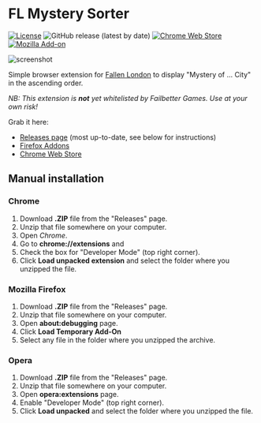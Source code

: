 # FL Mystery Sorter

[![License](https://img.shields.io/github/license/lensvol/fl-mystery-sorter)](https://github.com/lensvol/fl-mystery-sorter/blob/master/LICENSE) ![GitHub release (latest by date)](https://img.shields.io/github/v/release/lensvol/fl-mystery-sorter) [![Chrome Web Store](https://img.shields.io/chrome-web-store/v/dphadlgegfppjflgefaicponddcnjpbm)](https://chrome.google.com/webstore/detail/fl-mystery-sorter/dphadlgegfppjflgefaicponddcnjpbm) [![Mozilla Add-on](https://img.shields.io/amo/v/fl-mystery-sorter)](https://addons.mozilla.org/en-US/firefox/addon/fl-mystery-sorter/) 

![screenshot](https://raw.githubusercontent.com/lensvol/fl-mystery-sorter/master/screenshot.png)

Simple browser extension for [Fallen London](https://www.fallenlondon.com/) to display "Mystery of ... City" in the ascending order.

_NB: This extension is **not** yet whitelisted by Failbetter Games. Use at your own risk!_ 

Grab it here:
* [Releases page](https://github.com/lensvol/fl-mystery-sorter/releases) (most up-to-date, see below for instructions)
* [Firefox Addons](https://addons.mozilla.org/en-GB/firefox/addon/fl-mystery-sorter/)
* [Chrome Web Store](https://chrome.google.com/webstore/detail/fl-mystery-sorter/dphadlgegfppjflgefaicponddcnjpbm)


## Manual installation

### Chrome

1. Download **.ZIP** file from the "Releases" page.
2. Unzip that file somewhere on your computer. 
3. Open _Chrome_.
4. Go to **chrome://extensions** and 
5. Check the box for "Developer Mode" (top right corner).
6. Click **Load unpacked extension** and select the folder where you unzipped the file.

### Mozilla Firefox

1. Download **.ZIP** file from the "Releases" page.
2. Unzip that file somewhere on your computer. 
3. Open **about:debugging** page.
4. Click **Load Temporary Add-On**
5. Select any file in the folder where you unzipped the archive.

### Opera

1. Download **.ZIP** file from the "Releases" page.
2. Unzip that file somewhere on your computer.
3. Open **opera:extensions** page.
4. Enable "Developer Mode" (top right corner).
6. Click **Load unpacked** and select the folder where you unzipped the file.
